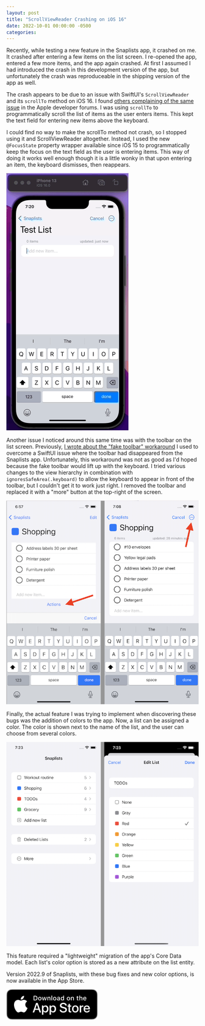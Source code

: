 ```yaml
---
layout: post
title: "ScrollViewReader Crashing on iOS 16"
date: 2022-10-01 00:00:00 -0500
categories:
---
```


Recently, while testing a new feature in the Snaplists app, it crashed on me. It crashed after entering a few items on the list screen. I re-opened the app, entered a few more items, and the app again crashed. At first I assumed I had introduced the crash in this development version of the app, but unfortunately the crash was reproduceable in the shipping version of the app as well.

The crash appears to be due to an issue with SwiftUI's `ScrollViewReader` and its `scrollTo` method on iOS 16. I found [others complaining of the same issue](https://developer.apple.com/forums/thread/712510) in the Apple developer forums. I was using `scrollTo` to programmatically scroll the list of items as the user enters items. This kept the text field for entering new items above the keyboard.

I could find no way to make the scrollTo method not crash, so I stopped using it and ScrollViewReader altogether. Instead, I used the new `@FocusState` property wrapper available since iOS 15 to programmatically keep the focus on the text field as the user is entering items. This way of doing it works well enough though it is a little wonky in that upon entering an item, the keyboard dismisses, then reappears.

![animated gif](/assets/entering-items-with-focusstate.gif)

Another issue I noticed around this same time was with the toolbar on the list screen. Previously, [I wrote about the "fake toolbar" workaround](/2022/09/11/fake-toolbar-on-ios16.html) I used to overcome a SwiftUI issue where the toolbar had disappeared from the Snaplists app. Unfortunately, this workaround was not as good as I'd hoped because the fake toolbar would lift up with the keyboard. I tried various changes to the view hierarchy in combination with `ignoresSafeArea(.keyboard)` to allow the keyboard to appear in front of the toolbar, but I couldn't get it to work just right. I removed the toolbar and replaced it with a "more" button at the top-right of the screen.

![screenshot of toolbar issue](/assets/replaced-fake-toolbar.png)

Finally, the actual feature I was trying to implement when discovering these bugs was the addition of colors to the app. Now, a list can be assigned a color. The color is shown next to the name of the list, and the user can choose from several colors.

![screenshot of list colors](/assets/list-color-options.png)

This feature required a "lightweight" migration of the app's Core Data model. Each list's color option is stored as a new attribute on the list entity.

Version 2022.9 of Snaplists, with these bug fixes and new color options, is now available in the App Store.

[![Download Link](/assets/Download_on_the_App_Store_Badge_US-UK_RGB_blk_092917.svg)](https://apps.apple.com/mk/app/snaplists-simple-lists-app/id1527429580)